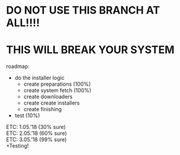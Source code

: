 # DO NOT USE THIS BRANCH AT ALL!!!!
# THIS **WILL BREAK YOUR SYSTEM**

roadmap:
- do the installer logic
	- create preparations (100%)
	- create system fetch (100%)
	- create downloaders
	- create create installers
	- create finishing
- test (10%)


ETC: 1.05.’18 (30% sure)  
ETC: 2.05.’18 (60% sure)  
ETC: 3.05.’18 (99% sure)  
+Testing!